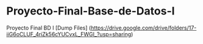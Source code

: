 # Proyecto-Final-Base-de-Datos-I
Proyecto Final BD I
[Dump Files] (https://drive.google.com/drive/folders/17-iiG6oCLUF_4riZk56cYUCvxL_FWGI_?usp=sharing)
